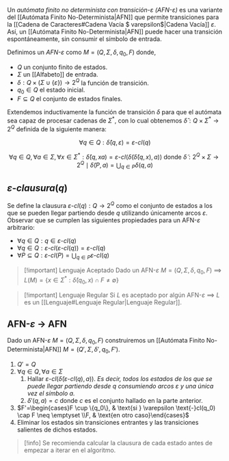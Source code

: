 Un *autómata finito no determinista con transición-$\varepsilon$ (AFN-$\varepsilon$)* es una variante del [[Autómata Finito No-Determinista|AFN]] que permite transiciones para la [[Cadena de Caracteres#Cadena Vacía $ varepsilon$|Cadena Vacía]] $\varepsilon$. Así, un [[Autómata Finito No-Determinista|AFN]] puede hacer una transición espontáneamente, sin consumir el símbolo de entrada.

Definimos un *AFN-$\varepsilon$* como $M=(Q,\Sigma,\delta, q_0, F)$ donde,
- $Q$ un conjunto finito de estados.
- $\Sigma$ un [[Alfabeto]] de entrada.
- $\delta : Q \times (\Sigma \cup \{ \varepsilon \}) \rightarrow 2^Q$ la función de transición.
- $q_0 \in Q$ el estado inicial.
- $F \subseteq Q$ el conjunto de estados finales.

Extendemos inductivamente la función de transición $\delta$ para que el autómata sea capaz de procesar cadenas de $\Sigma^\ast$, con lo cual obtenemos $\hat{\delta} : Q \times \Sigma^\ast \rightarrow 2^Q$ definida de la siguiente manera:

$$
\forall q \in Q : \hat{\delta}(q, \varepsilon) = \varepsilon \text{-}cl(q)
$$

$$
\forall q \in Q, \forall a \in \Sigma, \forall x \in \Sigma^\ast : \hat{\delta}(q, xa) = \varepsilon \text{-}cl(\tilde{\delta}(\hat{\delta}(q,x),a)) \text{ donde } \tilde{\delta} : 2^Q \times \Sigma \rightarrow 2^Q \mid \tilde{\delta}(P, a) = \bigcup_{q \in P}\delta(q, a)
$$

## $\varepsilon \text{-} clausura(q)$
Se define la clausura $\varepsilon \text{-} cl(q) : Q \rightarrow 2^Q$ como el conjunto de estados a los que se pueden llegar partiendo desde $q$ utilizando únicamente arcos $\varepsilon$. Observar que se cumplen las siguientes propiedades para un AFN-$\varepsilon$ arbitrario:
- $\forall q \in Q : q \in \varepsilon \text{-}cl(q)$
- $\forall q \in Q : \varepsilon \text{-}cl(\varepsilon \text{-}cl(q)) = \varepsilon \text{-}cl(q)$
- $\forall P \subseteq Q : \varepsilon \text{-}cl(P) = \bigcup_{q \in P}\varepsilon \text{-}cl(q)$

>[!important] Lenguaje Aceptado
>Dado un AFN-$\varepsilon$ $M=(Q,\Sigma,\delta, q_0, F)$  $\implies$  $L(M) = \{ x \in \Sigma^\ast : \hat{\delta}(q_0, x) \cap F \neq \emptyset \}$

>[!important] Lenguaje Regular
>Si $L$ es aceptado por algún AFN-$\varepsilon$ $\implies$ $L$ es un [[Lenguaje#Lenguaje Regular|Lenguaje Regular]].

## AFN-$\varepsilon$ $\rightarrow$ AFN
Dado un AFN-$\varepsilon$  $M=(Q,\Sigma,\delta, q_0, F)$ construiremos un [[Autómata Finito No-Determinista|AFN]] $M=(Q', \Sigma, \delta', q_0, F')$.

1. $Q'=Q$
2.  $\forall q \in Q, \forall a \in \Sigma$
	1. Hallar $\varepsilon \text{-}cl(\tilde{\delta}(\varepsilon \text{-}cl(q), a))$. *Es decir, todos los estados de los que se puede llegar partiendo desde $q$ consumiendo arcos $\varepsilon$ y una única vez el símbolo $a$.*
	2. $\delta'(q, a) = c$ donde $c$ es el conjunto hallado en la parte anterior.
3. $F'=\begin{cases}F \cup \{q_0\},  & \text{si } \varepsilon \text{-}cl(q_0) \cap F \neq \emptyset \\F, & \text{en otro caso}\end{cases}$
4. Eliminar los estados sin transiciones entrantes y las transiciones salientes de dichos estados.

>[!info] 
> Se recomienda calcular la clausura de cada estado antes de empezar a iterar en el algoritmo.
